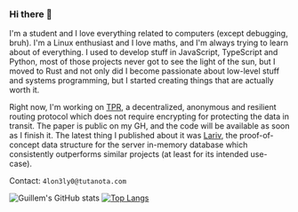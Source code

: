 ### Hi there 👋

I'm a student and I love everything related to computers (except debugging, bruh). I'm a Linux enthusiast and I love maths, and I'm always trying to learn about of everything. I used to develop stuff in JavaScript, TypeScript and Python, most of those projects never got to see the light of the sun, but I moved to Rust and not only did I become passionate about low-level stuff and systems programming, but I started creating things that are actually worth it.

Right now, I'm working on [TPR](https://github.com/Alonely0/tpr), a decentralized, anonymous and resilient routing protocol which does not require encrypting for protecting the data in transit. The paper is public on my GH, and the code will be available as soon as I finish it. The latest thing I published about it was [Lariv](https://github.com/Alonely0/Lariv), the proof-of-concept data structure for the server in-memory database which consistently outperforms similar projects (at least for its intended use-case).

Contact: `4lon3ly0@tutanota.com`


![Guillem's GitHub stats](https://github-readme-stats.vercel.app/api?username=Alonely0&show_icons=true&theme=gruvbox) [![Top Langs](https://github-readme-stats.vercel.app/api/top-langs/?username=alonely0&hide=HTML&exclude_repo=verdugo,verdugo-web,payload-mimikatz-procdump-for-rubber-ducky,password_generator,blockchain-particles,dotfiles&layout=compact&theme=gruvbox)](https://github.com/alonely0/github-readme-stats)
